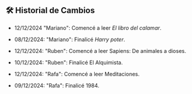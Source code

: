## 🛠️ **Historial de Cambios**
- 12/12/2024 "Mariano": Comencé a leer *El libro del calamar*.  
- 08/12/2024: "Mariano": Finalicé *Harry poter*.  

- 12/12/2024: "Ruben": Comencé a leer Sapiens: De animales a dioses.
- 10/12/2024: "Ruben": Finalicé El Alquimista.

- 12/12/2024: "Rafa": Comencé a leer Meditaciones.
- 09/12/2024: "Rafa": Finalicé 1984.
